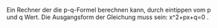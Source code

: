 Ein Rechner der die p-q-Formel berechnen kann, durch eintippen vom p und q Wert.  Die Ausgangsform der Gleichung muss sein: x^2+px+q=0 . 

